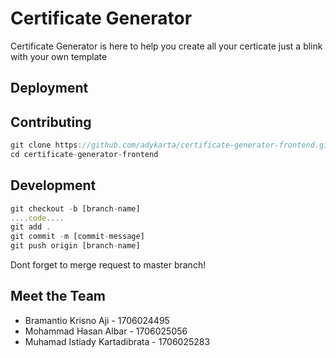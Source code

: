 # Certificate Generator

Certificate Generator is here to help you create all your certicate just a blink with your own template

## Deployment

## Contributing

```javascript
git clone https://github.com/adykarta/certificate-generator-frontend.git
cd certificate-generator-frontend
```

## Development

```javascript
git checkout -b [branch-name]
....code....
git add .
git commit -m [commit-message]
git push origin [branch-name]
```

Dont forget to merge request to master branch!

## Meet the Team

- Bramantio Krisno Aji - 1706024495
- Mohammad Hasan Albar - 1706025056
- Muhamad Istiady Kartadibrata - 1706025283
